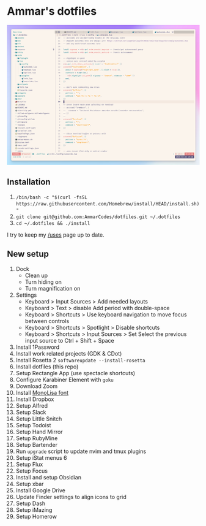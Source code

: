 # Ammar's dotfiles

![](./assets/uses.png)

## Installation

1. `/bin/bash -c "$(curl -fsSL https://raw.githubusercontent.com/Homebrew/install/HEAD/install.sh)"`
2. `git clone git@github.com:AmmarCodes/dotfiles.git ~/.dotfiles`
3. `cd ~/.dotfiles && ./install`

I try to keep my [/uses](https://ammar.codes/uses) page up to date.

## New setup

1. Dock
   - Clean up
   - Turn hiding on
   - Turn magnification on
2. Settings
   - Keyboard > Input Sources > Add needed layouts
   - Keyboard > Text > disable Add period with double-space
   - Keyboard > Shortcuts > Use keyboard navigation to move focus between controls
   - Keyboard > Shortcuts > Spotlight > Disable shortcuts
   - Keyboard > Shortcuts > Input Sources > Set Select the previous input source to Ctrl + Shift + Space
3. Install 1Password
4. Install work related projects (GDK & CDot)
5. Install Rosetta 2 `softwareupdate --install-rosetta`
6. Install dotfiles (this repo)
7. Setup Rectangle App (use spectacle shortcuts)
8. Configure Karabiner Element with `goku`
9. Download Zoom
10. Install [MonoLisa font](https://www.monolisa.dev)
11. Install Dropbox
12. Setup Alfred
13. Setup Slack
14. Setup Little Snitch
15. Setup Todoist
16. Setup Hand Mirror
17. Setup RubyMine
18. Setup Bartender
19. Run `upgrade` script to update nvim and tmux plugins
20. Setup iStat menus 6
21. Setup Flux
22. Setup Focus
23. Install and setup Obsidian
24. Setup xbar
25. Install Google Drive
26. Update Finder settings to align icons to grid
27. Setup Dash
28. Setup iMazing
29. Setup Homerow
